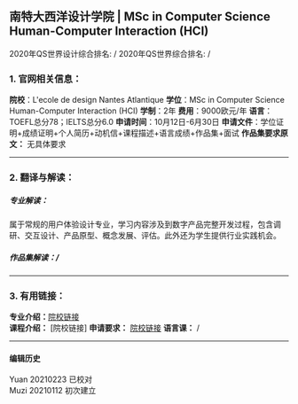 ## 南特大西洋设计学院 | MSc in Computer Science Human-Computer Interaction (HCI)

2020年QS世界设计综合排名: /
2020年QS世界综合排名: /  

### 1. 官网相关信息：

**院校**：L'ecole de design Nantes Atlantique
**学位**：MSc in Computer Science Human-Computer Interaction (HCI)
**学制**：2年
**费用**：9000欧元/年
**语言**：TOEFL总分78；IELTS总分6.0
**申请时间**：10月12日-6月30日
**申请文件**：学位证明+成绩证明+个人简历+动机信+课程描述+语言成绩+作品集+面试
**作品集要求原文：** 无具体要求

---

### 2. 翻译与解读：

##### 专业解读：
属于常规的用户体验设计专业，学习内容涉及到数字产品完整开发过程，包含调研、交互设计、产品原型、概念发展、评估。此外还为学生提供行业实践机会。

##### 作品集解读：/

---


### 3. 有用链接：

**专业介绍：**[院校链接](https://www.lecolededesign.com/formations/orientation/human-machine-design-136)  
**课程介绍：** [院校链接]
**申请要求：** [院校链接](https://en.lecolededesign.com/formations/foreign-exchanges/practical-information/)
**语言课：** /

---


#### 编辑历史
Yuan 20210223 已校对  
Muzi 20210112 初次建立
